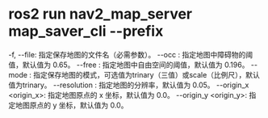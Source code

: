 # ros2 run nav2_map_server map_saver_cli --prefix
-f, --file: 指定保存地图的文件名（必需参数）。
--occ <threshold>: 指定地图中障碍物的阈值，默认值为 0.65。
--free <threshold>: 指定地图中自由空间的阈值，默认值为 0.196。
--mode <mode>: 指定保存地图的模式，可选值为trinary（三值）或scale（比例尺），默认值为trinary。
--resolution <resolution>: 指定地图的分辨率，默认值为 0.05。
--origin_x <origin_x>: 指定地图原点的 x 坐标，默认值为 0.0。
--origin_y <origin_y>: 指定地图原点的 y 坐标，默认值为 0.0。